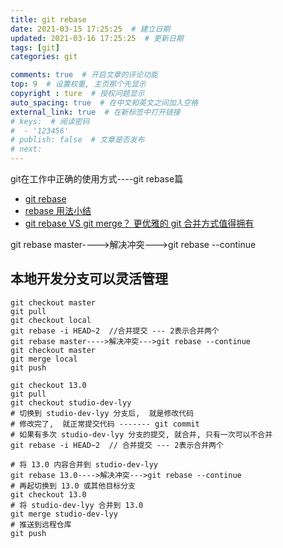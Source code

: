 ```yaml
---
title: git rebase
date: 2021-03-15 17:25:25  # 建立日期
updated: 2021-03-16 17:25:25  # 更新日期
tags: [git]
categories: git

comments: true  # 开启文章的评论功能
top: 9  # 设置权重, 主页那个先显示
copyright : ture  # 授权问题显示
auto_spacing: true  # 在中文和英文之间加入空格
external_link: true  # 在新标签中打开链接
# keys:  # 阅读密码
#  - '123456'
# publish: false  # 文章是否发布
# next:
---
```


git在工作中正确的使用方式----git rebase篇
<!-- more -->

- [git rebase](https://blog.csdn.net/nrsc272420199/article/details/85555911)
- [rebase 用法小结](https://www.jianshu.com/p/4a8f4af4e803)
- [git rebase VS git merge？ 更优雅的 git 合并方式值得拥有](https://zhuanlan.zhihu.com/p/73767731)

git rebase master---->解决冲突--->git rebase --continue


## 本地开发分支可以灵活管理
```git
git checkout master
git pull
git checkout local
git rebase -i HEAD~2  //合并提交 --- 2表示合并两个
git rebase master---->解决冲突--->git rebase --continue
git checkout master
git merge local
git push
```

```git
git checkout 13.0
git pull
git checkout studio-dev-lyy
# 切换到 studio-dev-lyy 分支后,  就是修改代码
# 修改完了,  就正常提交代码 ------- git commit
# 如果有多次 studio-dev-lyy 分支的提交, 就合并, 只有一次可以不合并
git rebase -i HEAD~2  // 合并提交 --- 2表示合并两个

# 将 13.0 内容合并到 studio-dev-lyy
git rebase 13.0---->解决冲突--->git rebase --continue
# 再起切换到 13.0 或其他目标分支
git checkout 13.0
# 将 studio-dev-lyy 合并到 13.0
git merge studio-dev-lyy
# 推送到远程仓库
git push
```